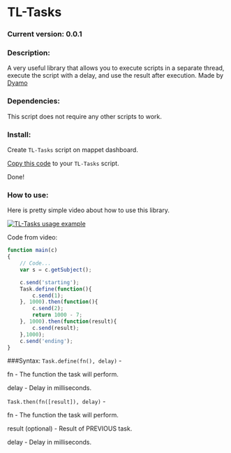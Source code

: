 # TL-Tasks

### Current version: 0.0.1

### Description:

A very useful library that allows you to execute scripts in a separate thread, execute the script with a delay, and use the result after execution.
Made by [Dyamo](https://github.com/dyam0)

### Dependencies:
This script does not require any other scripts to work.

### Install:
Create `TL-Tasks` script on mappet dashboard.

[Copy this code](https://raw.githubusercontent.com/TorayLife/mappet-TL-API/master/TL-Tasks/TL-Tasks.js) to your `TL-Tasks` script.

Done!

### How to use:

Here is pretty simple video about how to use this library.

[![TL-Tasks usage example](https://img.youtube.com/vi/FuzdFSwhnsg/0.jpg)](https://youtu.be/FuzdFSwhnsg)

Code from video:

```js
function main(c)
{
    // Code...
    var s = c.getSubject();

    c.send('starting');
    Task.define(function(){
        c.send(1);
    }, 1000).then(function(){
        c.send(2);
        return 1000 - 7;
    }, 1000).then(function(result){
        c.send(result);
    },1000);
    c.send('ending');
}
```

###Syntax:
`Task.define(fn(), delay)` -

fn - The function the task will perform.

delay - Delay in milliseconds.

`Task.then(fn([result]), delay)` -

fn - The function the task will perform.

result (optional) - Result of PREVIOUS task.

delay - Delay in milliseconds.
